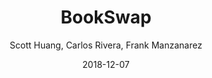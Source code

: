 ---
path: "/project/bookswap"
date: "2018-12-07"
title: "BookSwap"
author: "Scott Huang, Carlos Rivera, Frank Manzanarez"
image: "../images/bookswap.gif"
demo: "https://scotth527.github.io/bookswap_website/"
repository: "https://github.com/scotth527/bookswap_website"
alt: "BookSwap"
type: "project"
description: "A website that allows users to create wishlists, make an inventory for the books they own and trade books with other users. Built with react.js, javascript, html, css, bootstrap. Uses a django/python back end. Work in progress. The concept is inspired by minimalism, and made to give old books new life. The last page of a book doesn't have to be the end."
---